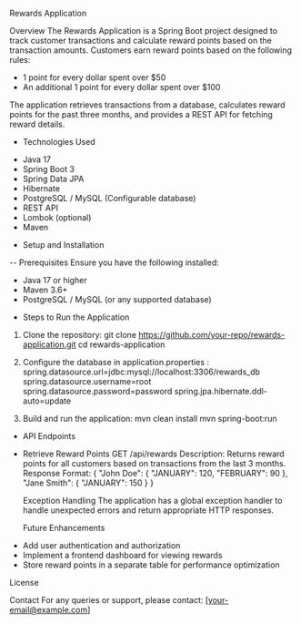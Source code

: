 Rewards Application

Overview
The Rewards Application is a Spring Boot project designed to track customer transactions and calculate reward points based on the transaction amounts. 
Customers earn reward points based on the following rules:
- 1 point for every dollar spent over $50
- An additional 1 point for every dollar spent over $100

The application retrieves transactions from a database, calculates reward points for the past three months, and provides a REST API for fetching reward details.

* Technologies Used
- Java 17
- Spring Boot 3
- Spring Data JPA
- Hibernate
- PostgreSQL / MySQL (Configurable database)
- REST API
- Lombok (optional)
- Maven

* Setup and Installation

-- Prerequisites
Ensure you have the following installed:
- Java 17 or higher
- Maven 3.6+
- PostgreSQL / MySQL (or any supported database)

* Steps to Run the Application
1. Clone the repository:
   git clone https://github.com/your-repo/rewards-application.git
   cd rewards-application
   

2. Configure the database in application.properties :
   spring.datasource.url=jdbc:mysql://localhost:3306/rewards_db
   spring.datasource.username=root
   spring.datasource.password=password
   spring.jpa.hibernate.ddl-auto=update

3. Build and run the application:
   mvn clean install
   mvn spring-boot:run
  

* API Endpoints

* Retrieve Reward Points
   GET /api/rewards
Description: Returns reward points for all customers based on transactions from the last 3 months.
Response Format:
  {
    "John Doe": {
      "JANUARY": 120,
      "FEBRUARY": 90
    },
    "Jane Smith": {
      "JANUARY": 150
    }
  }


  Exception Handling
The application has a global exception handler to handle unexpected errors and return appropriate HTTP responses.

  Future Enhancements
- Add user authentication and authorization
- Implement a frontend dashboard for viewing rewards
- Store reward points in a separate table for performance optimization

 License

Contact
For any queries or support, please contact: [your-email@example.com]

